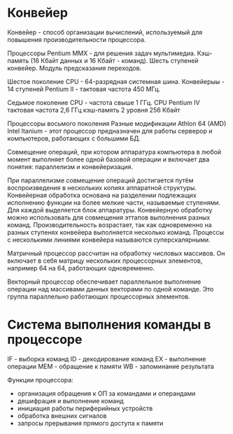 # Конвейер

Конвейер - способ организации вычислений, используемый для повышения производительности процессора.

Процессоры Pentium MMX - для решения задач мультимедиа. Кэш-память (16 Кбайт данных и 16 Кбайт - команд). Шесть ступеней конвейер. Модуль предсказания переходов.

Шестое поколение CPU - 64-разрядная системная шина. Конвейерыы - 14 ступеней
Pentium II - тактовая частота 450 МГц.

Седьмое поколение CPU - частота свыше 1 ГГц.
CPU Pentium IV тактовая частота 2,6 ГГц
кэш-память 2 уровня 256 Кбайт

Процессоры восьмого поколения
Разные модификации Athlon 64 (AMD)
Intel Itanium - этот процессор предназначен для работы серверор и компьютеров, работающих с большими БД.

Совмещение операций, при котором аппаратура компьютера в любой момент выполняет более одной базовой операции и включает два понятия: параллелизм и конвейеризация.

При параллелизме совмещение операций достигается путём воспроизведения в нескольких копиях аппаратной структуры. Конвейерная обработка основана на разделении подлежащих исполнению функции на более мелкие части, называемые ступенями. Для каждой выделяется блок аппаратуры. Конвейерную обработку можно использовать для совмещения эттапов выполнения разных команд. Производительность возрастает, так как одновременно на разных ступенях конвейера выполняется несколько команд. Процессы с несколькими линиями конвейера называются суперскалярными.

Матричный процессор рассчитан на обработку числовых массивов. Он включает в себя матрицу нескольких процессорных элементов, например 64 на 64, работающих одновременно.

Векторный процессор обеспечивает параллельное выполнение операции над массивами данных векторами по одной команде. Это группа параллельно работающих процессорных элементов.

# Система выполнения команды в процессоре

IF - выборка команд
ID - декодирование команд
EX - выполнение операции
MEM - обращение к памяти
WB - запоминание результата

Функции процессора:

- организация обращения к ОП за командами и операндами
- дешифрация и выполнение команд
- инициация работы периферийных устройств
- обработка внешних сигналов
- запросы прерывания прямого доступа к памяти
